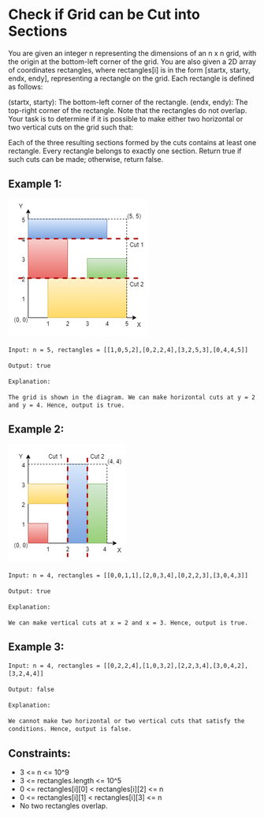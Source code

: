# Check if Grid can be Cut into Sections

You are given an integer n representing the dimensions of an n x n grid, with the origin at the bottom-left corner of the grid. You are also given a 2D array of coordinates rectangles, where rectangles[i] is in the form [startx, starty, endx, endy], representing a rectangle on the grid. Each rectangle is defined as follows:

(startx, starty): The bottom-left corner of the rectangle.
(endx, endy): The top-right corner of the rectangle.
Note that the rectangles do not overlap. Your task is to determine if it is possible to make either two horizontal or two vertical cuts on the grid such that:

Each of the three resulting sections formed by the cuts contains at least one rectangle.
Every rectangle belongs to exactly one section.
Return true if such cuts can be made; otherwise, return false.

## Example 1:

![Example 1](./images/ex1.png)

```
Input: n = 5, rectangles = [[1,0,5,2],[0,2,2,4],[3,2,5,3],[0,4,4,5]]

Output: true

Explanation:

The grid is shown in the diagram. We can make horizontal cuts at y = 2 and y = 4. Hence, output is true.
```

## Example 2:

![Example 1](./images/ex2.png)

```
Input: n = 4, rectangles = [[0,0,1,1],[2,0,3,4],[0,2,2,3],[3,0,4,3]]

Output: true

Explanation:

We can make vertical cuts at x = 2 and x = 3. Hence, output is true.
```

## Example 3:

```
Input: n = 4, rectangles = [[0,2,2,4],[1,0,3,2],[2,2,3,4],[3,0,4,2],[3,2,4,4]]

Output: false

Explanation:

We cannot make two horizontal or two vertical cuts that satisfy the conditions. Hence, output is false.
```

## Constraints:

- 3 <= n <= 10^9
- 3 <= rectangles.length <= 10^5
- 0 <= rectangles[i][0] < rectangles[i][2] <= n
- 0 <= rectangles[i][1] < rectangles[i][3] <= n
- No two rectangles overlap.
